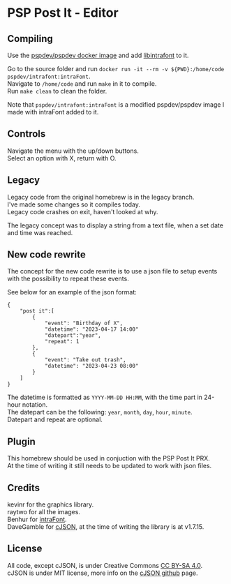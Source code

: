 # PSP Post It - Editor

## Compiling
Use the [pspdev/pspdev docker image](https://hub.docker.com/r/pspdev/pspdev) and add [libintrafont](https://github.com/pspdev/libintraFont) to it.  

Go to the source folder and run ```docker run -it --rm -v ${PWD}:/home/code pspdev/intrafont:intraFont```.  
Navigate to ```/home/code``` and run ```make``` in it to compile.  
Run ```make clean``` to clean the folder.

Note that ```pspdev/intrafont:intraFont``` is a modified pspdev/pspdev image I made with intraFont added to it.  

## Controls
Navigate the menu with the up/down buttons.  
Select an option with X, return with O.  

## Legacy
Legacy code from the original homebrew is in the legacy branch.  
I've made some changes so it compiles today.  
Legacy code crashes on exit, haven't looked at why.  

The legacy concept was to display a string from a text file, when a set date and time was reached.  

## New code rewrite
The concept for the new code rewrite is to use a json file to setup events with the possibility to repeat these events.  

See below for an example of the json format:
```
{
	"post it":[
		{
			"event": "Birthday of X",
			"datetime": "2023-04-17 14:00"
			"datepart":"year",
			"repeat": 1
		},
		{
			"event": "Take out trash",
			"datetime": "2023-04-23 08:00"
		}
	]
}
```  
The datetime is formatted as ```YYYY-MM-DD HH:MM```, with the time part in 24-hour notation.  
The datepart can be the following: ```year```, ```month```, ```day```, ```hour```, ```minute```.  
Datepart and repeat are optional.  

## Plugin
This homebrew should be used in conjuction with the PSP Post It PRX.  
At the time of writing it still needs to be updated to work with json files.  

## Credits
kevinr for the graphics library.  
raytwo for all the images.  
Benhur for [intraFont](https://github.com/pspdev/libintraFont).  
DaveGamble for [cJSON](https://github.com/DaveGamble/cJSON), at the time of writing the library is at v1.7.15.  

## License
All code, except cJSON, is under Creative Commons [CC BY-SA 4.0](https://creativecommons.org/licenses/by-sa/4.0/).  
cJSON is under MIT license, more info on the [cJSON github](https://github.com/DaveGamble/cJSON) page.  